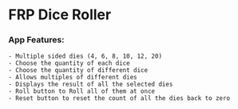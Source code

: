 # FRP Dice Roller

### App Features:

    - Multiple sided dies (4, 6, 8, 10, 12, 20)
    - Choose the quantity of each dice
    - Choose the quantity of different dice
    - Allows multiples of different dies
    - Displays the result of all the selected dies
    - Roll button to Roll all of them at once
    - Reset button to reset the count of all the dies back to zero
